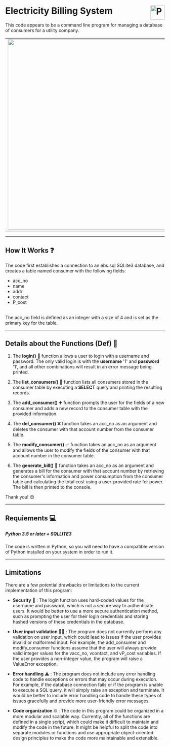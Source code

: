 # Electricity Billing System [<img src="https://avatars.githubusercontent.com/u/80686842?v=4" width="45" align="right" alt="Prerit Agarwa,">](https://prerit008.github.io/)

This code appears to be a command line program for managing a database of consumers for a utility company.
 <table>
    <tbody>
    <tr>
      <td>
          <a href="https://replit.com/@Prerit008/Electricity-Billing-System" alt="Electricity Billing System" rel="dofollow">
          		<img width="600" src="https://storage.googleapis.com/replit/images/1670911269380_c81efdc6d60a65c5ac481f56c19ddf52.png">
          </a>
      </td>
      <td>    
        <ul>
         <li>User Login</li>
         <li>Add new consumer</li>      
         <li>View all consumers</li>
         <li>Delete a consumer</li>    
         <li>Modify Consumer</li>
         <li>Generate a Bill for a consumer</li>
        </ul>
        <p><b><a href="https://replit.com/@Prerit008/Electricity-Billing-System">Get started with Electricity Billing System!</a></b></p>
      </td>
    </tr>
   </tbody>
  </table>

---

## How It Works ❓

The code first establishes a connection to an ebs.sql SQLite3 database, and creates a table named consumer with the following fields:
- acc_no
- name
- addr
- contact
- P_cost
<br/>
The acc_no field is defined as an integer with a size of 4 and is set as the primary key for the table.

---

## Details about the Functions (Def) 🧩

1. The **login()** 🔐 function allows a user to login with a username and password. The only valid login is with the **username** '1' and **password** '1', and all other combinations will result in an error message being printed.

2. The **list_consumers()** 📃 function lists all consumers stored in the consumer table by executing a **SELECT** query and printing the resulting records.

3. The **add_consumer()** ➕ function prompts the user for the fields of a new consumer and adds a new record to the consumer table with the provided information.

4. The **del_consumer()** ❌ function takes an acc_no as an argument and deletes the consumer with that account number from the consumer table.

5. The **modify_consumer()** ✅ function takes an acc_no as an argument and allows the user to modify the fields of the consumer with that account number in the consumer table.

6. The **generate_bill()** 🧾 function takes an acc_no as an argument and generates a bill for the consumer with that account number by retrieving the consumer's information and power consumption from the consumer table and calculating the total cost using a user-provided rate for power. The bill is then printed to the console.

Thank you! 😊 

---

## Requiements 💻

##### Python 3.5 or later + SQLLITE3
The code is written in Python, so you will need to have a compatible version of Python installed on your system in order to run it.

---

## Limitations 

There are a few potential drawbacks or limitations to the current implementation of this program:
- **Security** 🔑 : The login function uses hard-coded values for the username and password, which is not a secure way to authenticate users. It would be better to use a more secure authentication method, such as prompting the user for their login credentials and storing hashed versions of these credentials in the database.

- **User input validation** 👨‍💼 : The program does not currently perform any validation on user input, which could lead to issues if the user provides invalid or malformed input. For example, the add_consumer and modify_consumer functions assume that the user will always provide valid integer values for the vacc_no, vcontact, and vP_cost variables. If the user provides a non-integer value, the program will raise a ValueError exception.

- **Error handling** ⚠️ : The program does not include any error handling code to handle exceptions or errors that may occur during execution. For example, if the database connection fails or if the program is unable to execute a SQL query, it will simply raise an exception and terminate. It would be better to include error handling code to handle these types of issues gracefully and provide more user-friendly error messages.

- **Code organization** 🌐 : The code in this program could be organized in a more modular and scalable way. Currently, all of the functions are defined in a single script, which could make it difficult to maintain and modify the code in the future. It might be helpful to split the code into separate modules or functions and use appropriate object-oriented design principles to make the code more maintainable and extensible.
